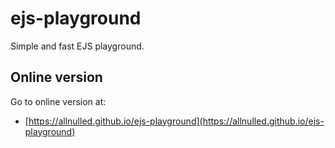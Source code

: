 # ejs-playground

Simple and fast EJS playground.

## Online version

Go to online version at:

 - [https://allnulled.github.io/ejs-playground](https://allnulled.github.io/ejs-playground)